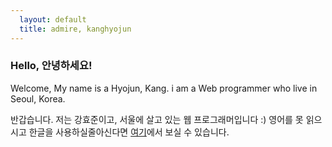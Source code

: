 ```yaml
---
  layout: default
  title: admire, kanghyojun
---
```


### Hello, 안녕하세요!

Welcome, My name is a Hyojun, Kang.
i am a Web programmer who live in Seoul, Korea.

반갑습니다. 저는 강효준이고, 서울에 살고 있는 웹 프로그래머입니다 :) 영어를 못 읽으시고 한글을 사용하실줄아신다면 [여기](http://admire.kr)에서 보실 수 있습니다.
